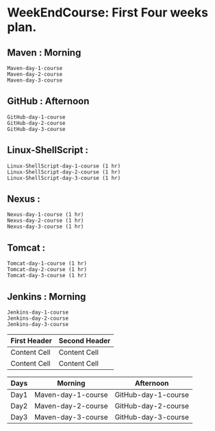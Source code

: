 # WeekEndCourse: First Four weeks plan.

## Maven : Morning
    Maven-day-1-course
    Maven-day-2-course
    Maven-day-3-course

## GitHub : Afternoon
    GitHub-day-1-course
    GitHub-day-2-course
    GitHub-day-3-course

## Linux-ShellScript :
    Linux-ShellScript-day-1-course (1 hr)
    Linux-ShellScript-day-2-course (1 hr)
    Linux-ShellScript-day-3-course (1 hr)

## Nexus :
    Nexus-day-1-course (1 hr)
    Nexus-day-2-course (1 hr)
    Nexus-day-3-course (1 hr)

## Tomcat :
    Tomcat-day-1-course (1 hr)
    Tomcat-day-2-course (1 hr)
    Tomcat-day-3-course (1 hr)

## Jenkins : Morning
    Jenkins-day-1-course
    Jenkins-day-2-course
    Jenkins-day-3-course



| First Header  | Second Header |
| ------------- | ------------- |
| Content Cell  | Content Cell  |
| Content Cell  | Content Cell  |

| Days | Morning | Afternoon |
| --- | --- | --- |
| Day1 | Maven-day-1-course | GitHub-day-1-course |
| Day2 | Maven-day-2-course | GitHub-day-2-course |
| Day3 | Maven-day-3-course | GitHub-day-3-course |
  
  
